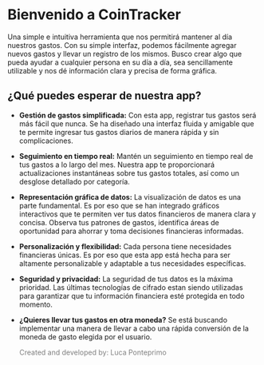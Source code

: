 # Bienvenido a CoinTracker

Una simple e intuitiva herramienta que nos permitirá mantener al día nuestros gastos. Con su simple interfaz, podemos fácilmente agregar nuevos gastos y llevar un registro de los mismos. Busco crear algo que pueda ayudar a cualquier persona en su día a día, sea sencillamente utilizable y nos dé información clara y precisa de forma gráfica.

## ¿Qué puedes esperar de nuestra app?

- **Gestión de gastos simplificada:** Con esta app, registrar tus gastos será más fácil que nunca. Se ha diseñado una interfaz fluida y amigable que te permite ingresar tus gastos diarios de manera rápida y sin complicaciones.

- **Seguimiento en tiempo real:** Mantén un seguimiento en tiempo real de tus gastos a lo largo del mes. Nuestra app te proporcionará actualizaciones instantáneas sobre tus gastos totales, así como un desglose detallado por categoría.

- **Representación gráfica de datos:** La visualización de datos es una parte fundamental. Es por eso que se han integrado gráficos interactivos que te permiten ver tus datos financieros de manera clara y concisa. Observa tus patrones de gastos, identifica áreas de oportunidad para ahorrar y toma decisiones financieras informadas.

- **Personalización y flexibilidad:** Cada persona tiene necesidades financieras únicas. Es por eso que esta app está hecha para ser altamente personalizable y adaptable a tus necesidades específicas.

- **Seguridad y privacidad:** La seguridad de tus datos es la máxima prioridad. Las últimas tecnologías de cifrado estan siendo utilizadas para garantizar que tu información financiera esté protegida en todo momento.

- **¿Quieres llevar tus gastos en otra moneda?** Se está buscando implementar una manera de llevar a cabo una rápida conversión de la moneda de gasto elegida por el usuario.

  
  <span style="color:grey">Created and developed by: Luca Ponteprimo</span>


